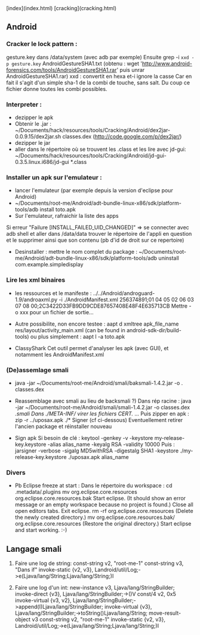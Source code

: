 <head>
  <meta http-equiv="content-type" content="text/html; charset=utf-8" />
</head>
[index](index.html) [cracking](cracking.html)

## Android

### Cracker le lock pattern : 
gesture.key dans /data/system (avec adb par exemple)
Ensuite grep -i `xxd -p gesture.key` AndroidGestureSHA1.txt
(obtenu : wget 'http://www.android-forensics.com/tools/AndroidGestureSHA1.rar' puis unrar AndroidGestureSHA1.rar)
xxd : convertit en hexa et-i ignore la casse
Car en fait il s'agit d'un simple sha-1 de la combi de touche, sans salt. Du coup ce fichier donne toutes les combi possibles.

### Interpreter :

- dezipper le apk
- Obtenir le .jar : ~/Documents/hack/resources/tools/Cracking/Android/dex2jar-0.0.9.15/dex2jar.sh classes.dex
(http://code.google.com/p/dex2jar/)
- dezipper le jar
- aller dans le répertoire où se trouvent les .class et les lire avec jd-gui:
~/Documents/hack/resources/tools/Cracking/Android/jd-gui-0.3.5.linux.i686/jd-gui *.class

### Installer un apk sur l'emulateur : 

- lancer l'emulateur (par exemple depuis la version d'eclipse pour Android)
- ~/Documents/root-me/Android/adt-bundle-linux-x86/sdk/platform-tools/adb install toto.apk
- Sur l'emulateur, rafraichir la liste des apps

Si erreur "Failure [INSTALL_FAILED_UID_CHANGED]" => se connecter avec adb shell et aller dans /data/data trouver le répertoire de l'appli en question et le supprimer ainsi que son contenu (pb d'id de droit sur ce repertoire)

- Desinstaller : mettre le nom complet du package :
~/Documents/root-me/Android/adt-bundle-linux-x86/sdk/platform-tools/adb uninstall com.example.simpledisplay

### Lire les xml binaires 

- les ressources et le manifeste :
../../Android/androguard-1.9/androaxml.py -i ./AndroidManifest.xml 256374891;01 04 05 02 06 03 07 08 00;2C3422D33FB9DD9CDE87657408E48F4E635713CB
Mettre -o xxx pour un fichier de sortie...

- Autre possibilite, non encore testee :
aapt d xmltree apk_file_name res/layout/activity_main.xml
(can be found in android-sdk-dir/build-tools)
ou plus simplement :
aapt l -a toto.apk

- ClassyShark
Cet outil permet d'analyser les apk (avec GUI), et notamment les AndroidManifest.xml

### (De)assemlage smali 

- java -jar ~/Documents/root-me/Android/smali/baksmali-1.4.2.jar -o . classes.dex

- Reassemblage avec smali au lieu de backsmali ?)
Dans rép racine : java -jar ~/Documents/root-me/Android/smali/smali-1.4.2.jar -o classes.dex *.smali
Dans ./META-INF/ virer les fichiers CERT.* ...
Puis zipper en apk : zip -r ../uposax.apk ./*
Signer (cf ci-dessous)
Eventuellement retirer l'ancien package et réinstaller nouveau

- Sign apk
Si besoin de clé : keytool -genkey -v -keystore my-release-key.keystore -alias alias_name -keyalg RSA -validity 10000
Puis : jarsigner -verbose -sigalg MD5withRSA -digestalg SHA1 -keystore ./my-release-key.keystore ./uposax.apk alias_name

### Divers

* Pb Eclipse freeze at start :
Dans le répertoire du workspace : 
    cd .metadata/.plugins
    mv org.eclipse.core.resources org.eclipse.core.resources.bak
    Start eclipse. (It should show an error message or an empty workspace because no project is found.)
    Close all open editors tabs.
    Exit eclipse.
    rm -rf org.eclipse.core.resources (Delete the newly created directory.)
    mv org.eclipse.core.resources.bak/ org.eclipse.core.resources (Restore the original directory.)
    Start eclipse and start working. :-)

## Langage smali

1. Faire une log de string: 
const-string v2, "root-me-1"
const-string v3, "Dans if"
invoke-static {v2, v3}, Landroid/util/Log;->e(Ljava/lang/String;Ljava/lang/String;)I

2. Faire une log d'un int: 
new-instance v3, Ljava/lang/StringBuilder;
invoke-direct {v3}, Ljava/lang/StringBuilder;-><init>()V
const/4 v2, 0x5
invoke-virtual {v3, v2}, Ljava/lang/StringBuilder;->append(I)Ljava/lang/StringBuilder;
invoke-virtual {v3}, Ljava/lang/StringBuilder;->toString()Ljava/lang/String;
move-result-object v3
const-string v2, "root-me-1"
invoke-static {v2, v3}, Landroid/util/Log;->e(Ljava/lang/String;Ljava/lang/String;)I